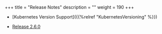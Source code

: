 +++
title = "Release Notes"
description = ""
weight = 190
+++

* [Kubernetes Version Support]({{%relref "KubernetesVersioning" %}})

* [Release 2.6.0](https://docs.nirmata.io/releasedocumentation/2.6.0releasenotes/)

